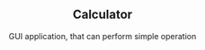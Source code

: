 <div align="center">
  <a href="https://github.com/radzek15/Calculator"></a>
  <h2 align="center">Calculator</h2>
  <p align="center">GUI application, that can perform simple operation</p>
</div>

